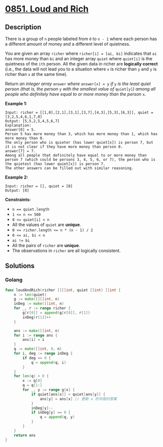 # [0851. Loud and Rich](https://leetcode-cn.com/problems/loud-and-rich/)



## Description



There is a group of `n` people labeled from `0` to `n - 1` where each person has a different amount of money and a different level of quietness.

You are given an array `richer` where `richer[i] = [ai, bi]` indicates that `ai` has more money than `bi` and an integer array `quiet` where `quiet[i]` is the quietness of the `ith` person. All the given data in richer are **logically correct** (i.e., the data will not lead you to a situation where `x` is richer than `y` and `y` is richer than `x` at the same time).

Return *an integer array* `answer` *where* `answer[x] = y` *if* `y` *is the least quiet person (that is, the person* `y` *with the smallest value of* `quiet[y]`*) among all people who definitely have equal to or more money than the person* `x`.

 

**Example 1:**

```
Input: richer = [[1,0],[2,1],[3,1],[3,7],[4,3],[5,3],[6,3]], quiet = [3,2,5,4,6,1,7,0]
Output: [5,5,2,5,4,5,6,7]
Explanation: 
answer[0] = 5.
Person 5 has more money than 3, which has more money than 1, which has more money than 0.
The only person who is quieter (has lower quiet[x]) is person 7, but it is not clear if they have more money than person 0.
answer[7] = 7.
Among all people that definitely have equal to or more money than person 7 (which could be persons 3, 4, 5, 6, or 7), the person who is the quietest (has lower quiet[x]) is person 7.
The other answers can be filled out with similar reasoning.
```

**Example 2:**

```
Input: richer = [], quiet = [0]
Output: [0]
```

 

**Constraints:**

- `n == quiet.length`
- `1 <= n <= 500`
- `0 <= quiet[i] < n`
- All the values of `quiet` are **unique**.
- `0 <= richer.length <= n * (n - 1) / 2`
- `0 <= ai, bi < n`
- `ai != bi`
- All the pairs of `richer` are **unique**.
- The observations in `richer` are all logically consistent.





## Solutions

<!-- tabs:start -->

### **Golang**

```go
func loudAndRich(richer [][]int, quiet []int) []int {
    n := len(quiet)
    g := make([][]int, n)
    inDeg := make([]int, n)
    for _, r := range richer {
        g[r[0]] = append(g[r[0]], r[1])
        inDeg[r[1]]++
    }

    ans := make([]int, n)
    for i := range ans {
        ans[i] = i
    }
    q := make([]int, 0, n)
    for i, deg := range inDeg {
        if deg == 0 {
            q = append(q, i)
        }
    }
    for len(q) > 0 {
        x := q[0]
        q = q[1:]
        for _, y := range g[x] {
            if quiet[ans[x]] < quiet[ans[y]] {
                ans[y] = ans[x] // 更新 x 的邻居的答案
            }
            inDeg[y]--
            if inDeg[y] == 0 {
                q = append(q, y)
            }
        }
    }
    return ans
}
```

<!-- tabs:end -->
